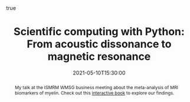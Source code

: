 ---
abstract: My talk at the ISMRM WMSG business meeting about the meta-analysis of MRI biomarkers of myelin. Check out this [interactive book](https://neurolibre.github.io/myelin-meta-analysis/intro.html) to explore our findings.   
all_day: false
authors: []
date: "2021-05-10T15:30:00"
date_end: ""
event: ISMRM 2021 Annual Meeting, Sunrise Educational Session
event_url: https://www.ismrm.org/20m/2020-study-group-business-meetings/
featured: false
image:
  caption: ""
  focal_point: Right
links:
location: Montreal, Canada
math: true
projects: []
publishDate: "2021-05-01T00:00:00Z"
slides: ""
summary: ""
tags: []
title: "Scientific computing with Python: From acoustic dissonance to magnetic resonance"
url_code: "https://github.com/agahkarakuzu/sunrise"
url_pdf: ""
url_slides: "https://zenodo.org/record/4017810#.X44vJ5NKhUI"
url_video: "https://www.youtube.com/watch?v=XX0UGblIwMM"
invited: true
---